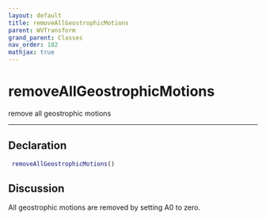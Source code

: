 ```yaml
---
layout: default
title: removeAllGeostrophicMotions
parent: WVTransform
grand_parent: Classes
nav_order: 182
mathjax: true
---
```


#  removeAllGeostrophicMotions

remove all geostrophic motions


---

## Declaration
```matlab
 removeAllGeostrophicMotions()
```
## Discussion

  All geostrophic motions are removed by setting A0 to zero.
    
